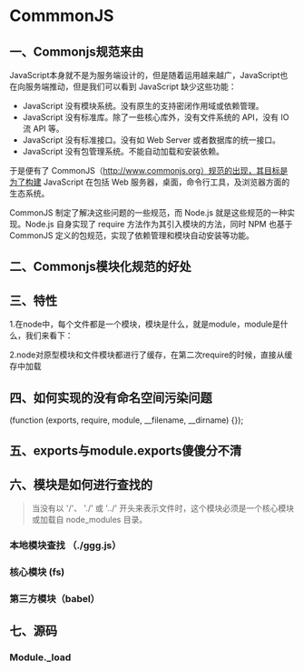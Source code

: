 # CommmonJS

## 一、Commonjs规范来由
JavaScript本身就不是为服务端设计的，但是随着运用越来越广，JavaScript也在向服务端推动，但是我们可以看到 JavaScript 缺少这些功能：

* JavaScript 没有模块系统。没有原生的支持密闭作用域或依赖管理。
* JavaScript 没有标准库。除了一些核心库外，没有文件系统的 API，没有 IO 流 API 等。
* JavaScript 没有标准接口。没有如 Web Server 或者数据库的统一接口。
* JavaScript 没有包管理系统。不能自动加载和安装依赖。

于是便有了 CommonJS（http://www.commonjs.org）规范的出现，其目标是为了构建 JavaScript 在包括 Web 服务器，桌面，命令行工具，及浏览器方面的生态系统。

CommonJS 制定了解决这些问题的一些规范，而 Node.js 就是这些规范的一种实现。Node.js 自身实现了 require 方法作为其引入模块的方法，同时 NPM 也基于 CommonJS 定义的包规范，实现了依赖管理和模块自动安装等功能。

## 二、Commonjs模块化规范的好处




## 三、特性
1.在node中，每个文件都是一个模块，模块是什么，就是module，module是什么，我们来看下：

2.node对原型模块和文件模块都进行了缓存，在第二次require的时候，直接从缓存中加载



## 四、如何实现的没有命名空间污染问题
(function (exports, require, module, __filename, __dirname) {});





## 五、exports与module.exports傻傻分不清







## 六、模块是如何进行查找的
> 当没有以 '/'、 './' 或 '../' 开头来表示文件时，这个模块必须是一个核心模块或加载自 node_modules 目录。

### 本地模块查找 （./ggg.js）
### 核心模块 (fs)
### 第三方模块（babel）


## 七、源码
### Module._load


